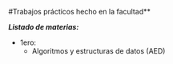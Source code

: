 ﻿#Trabajos prácticos hecho en la facultad**

***Listado de materias:***

- 1ero:
  - Algoritmos y estructuras de datos (AED)

